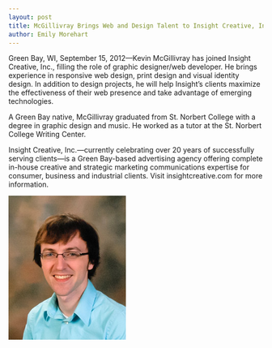 ```yaml
---
layout: post
title: McGillivray Brings Web and Design Talent to Insight Creative, Inc.
author: Emily Morehart
---
```


Green Bay, WI, September 15, 2012—Kevin McGillivray has joined Insight Creative, Inc., filling the role of graphic designer/web developer. He brings experience in responsive web design, print design and visual identity design. In addition to design projects, he will help Insight’s clients maximize the effectiveness of their web presence and take advantage of emerging technologies.

A Green Bay native, McGillivray graduated from St. Norbert College with a degree in graphic design and music. He worked as a tutor at the St. Norbert College Writing Center.

Insight Creative, Inc.—currently celebrating over 20 years of successfully serving clients—is a Green Bay-based advertising agency offering complete in-house creative and strategic marketing communications expertise for consumer, business and industrial clients. Visit insightcreative.com for more information.

![](/img/kevin-mcgillivray.jpg)
